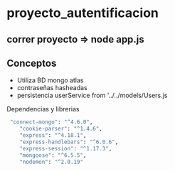 # proyecto_autentificacion
##  correr proyecto =>  node app.js 


## Conceptos
- Utiliza BD mongo atlas
- contraseñas hasheadas 
- persistencia userService from '../../models/Users.js

Dependencias y librerias

```sh
 "connect-mongo": "^4.6.0",
    "cookie-parser": "^1.4.6",
    "express": "^4.18.1",
    "express-handlebars": "^6.0.6",
    "express-session": "^1.17.3",
    "mongoose": "^6.5.5",
    "nodemon": "^2.0.19"

```
